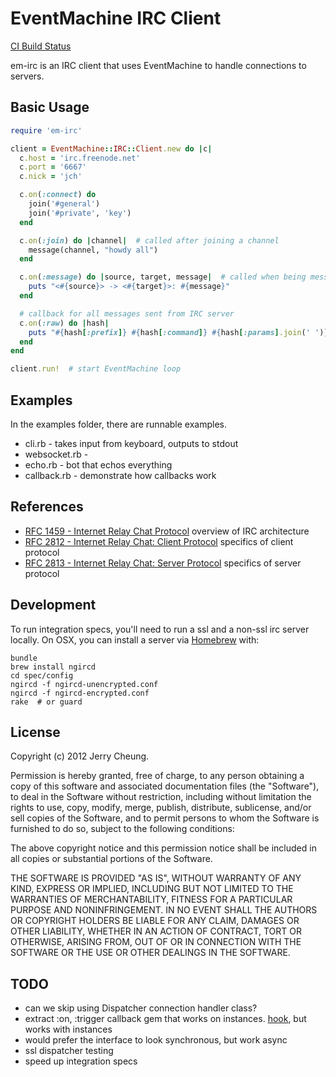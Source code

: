 # EventMachine IRC Client

[CI Build Status](https://secure.travis-ci.org/jch/em-irc.png?branch=master)

em-irc is an IRC client that uses EventMachine to handle connections to servers.

## Basic Usage

````ruby
require 'em-irc'

client = EventMachine::IRC::Client.new do |c|
  c.host = 'irc.freenode.net'
  c.port = '6667'
  c.nick = 'jch'

  c.on(:connect) do
    join('#general')
    join('#private', 'key')
  end

  c.on(:join) do |channel|  # called after joining a channel
    message(channel, "howdy all")
  end

  c.on(:message) do |source, target, message|  # called when being messaged
    puts "<#{source}> -> <#{target}>: #{message}"
  end

  # callback for all messages sent from IRC server
  c.on(:raw) do |hash|
    puts "#{hash[:prefix]} #{hash[:command]} #{hash[:params].join(' ')}"
  end
end

client.run!  # start EventMachine loop
````

## Examples

In the examples folder, there are runnable examples.

* cli.rb - takes input from keyboard, outputs to stdout
* websocket.rb - 
* echo.rb - bot that echos everything
* callback.rb - demonstrate how callbacks work

## References

* [RFC 1459 - Internet Relay Chat Protocol](http://tools.ietf.org/html/rfc1459) overview of IRC architecture
* [RFC 2812 - Internet Relay Chat: Client Protocol](http://tools.ietf.org/html/rfc2812) specifics of client protocol
* [RFC 2813 - Internet Relay Chat: Server Protocol](http://tools.ietf.org/html/rfc2813) specifics of server protocol

## Development

To run integration specs, you'll need to run a ssl and a non-ssl irc server locally.
On OSX, you can install a server via [Homebrew](http://mxcl.github.com/homebrew/) with:

```
bundle
brew install ngircd
cd spec/config
ngircd -f ngircd-unencrypted.conf
ngircd -f ngircd-encrypted.conf
rake  # or guard
```

## <a name="license"></a>License

Copyright (c) 2012 Jerry Cheung.

Permission is hereby granted, free of charge, to any person obtaining a copy
of this software and associated documentation files (the "Software"), to deal
in the Software without restriction, including without limitation the rights
to use, copy, modify, merge, publish, distribute, sublicense, and/or sell
copies of the Software, and to permit persons to whom the Software is
furnished to do so, subject to the following conditions:

The above copyright notice and this permission notice shall be included in
all copies or substantial portions of the Software.

THE SOFTWARE IS PROVIDED "AS IS", WITHOUT WARRANTY OF ANY KIND, EXPRESS OR
IMPLIED, INCLUDING BUT NOT LIMITED TO THE WARRANTIES OF MERCHANTABILITY,
FITNESS FOR A PARTICULAR PURPOSE AND NONINFRINGEMENT. IN NO EVENT SHALL THE
AUTHORS OR COPYRIGHT HOLDERS BE LIABLE FOR ANY CLAIM, DAMAGES OR OTHER
LIABILITY, WHETHER IN AN ACTION OF CONTRACT, TORT OR OTHERWISE, ARISING FROM,
OUT OF OR IN CONNECTION WITH THE SOFTWARE OR THE USE OR OTHER DEALINGS IN
THE SOFTWARE.

## TODO

* can we skip using Dispatcher connection handler class?
* extract :on, :trigger callback gem that works on instances. [hook](https://github.com/apotonick/hooks), but works with instances
* would prefer the interface to look synchronous, but work async
* ssl dispatcher testing
* speed up integration specs